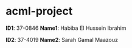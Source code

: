 # acml-project


**ID1**: 37-0846 
**Name1**: Habiba El Hussein Ibrahim

**ID2**: 37-4019
**Name2**: Sarah Gamal Maazouz
